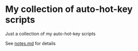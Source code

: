# My collection of auto-hot-key scripts

Just a collection of my auto-hot-key scripts

See [notes.md](notes.md) for details
